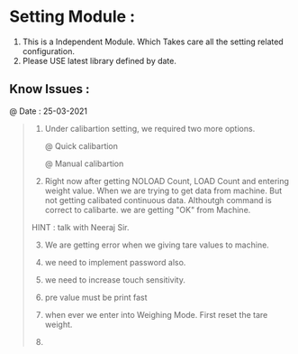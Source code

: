 

# Setting Module :

1. This is a Independent Module. Which Takes care all the setting related configuration. 
2. Please USE latest library defined by date.


## Know Issues :
@ Date : 25-03-2021 
    
 >   1. Under calibartion setting, we required two more options. 
>
>       @ Quick calibartion
> 
>       @ Manual calibartion
>
> 2. Right now after getting NOLOAD Count, LOAD Count and entering weight value. When we are trying to get data from machine. But not getting calibated continuous data.
> Althoutgh command is correct to calibarte. we are getting "OK" from Machine. 
> 
> HINT : talk with Neeraj Sir.
>
> 3. We are getting error when we giving tare values to machine.
>
> 4. we need to implement password also.
> 5. we need to increase touch sensitivity.
> 6. pre value must be print fast
> 7. when ever we enter into Weighing Mode. First reset the tare weight.
> 8. 
